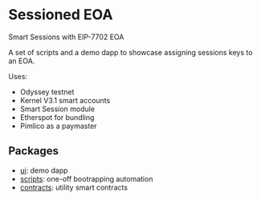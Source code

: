 # Sessioned EOA

Smart Sessions with EIP-7702 EOA

A set of scripts and a demo dapp to showcase assigning sessions keys to an EOA.

Uses:

- Odyssey testnet
- Kernel V3.1 smart accounts
- Smart Session module
- Etherspot for bundling
- Pimlico as a paymaster

## Packages

- [ui](./packages/ui/): demo dapp
- [scripts](./packages/scripts/): one-off bootrapping automation
- [contracts](./packages/): utility smart contracts
